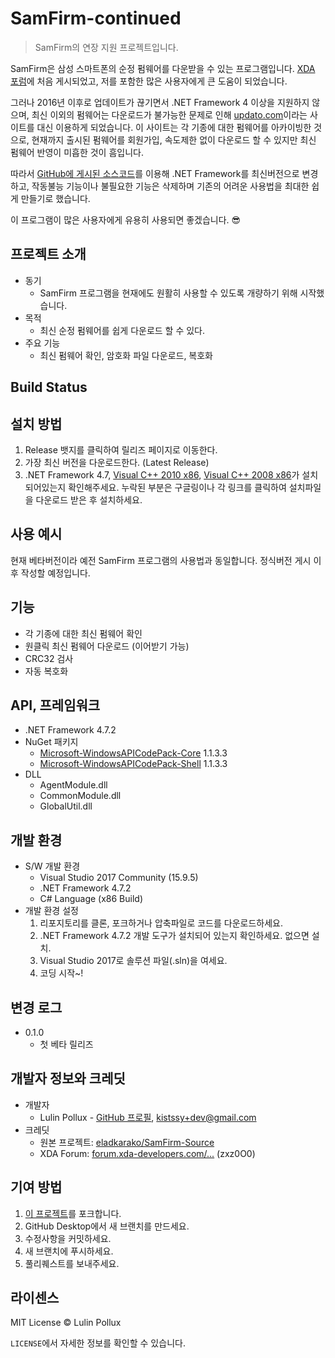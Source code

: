 # SamFirm-continued

> SamFirm의 연장 지원 프로젝트입니다.

SamFirm은 삼성 스마트폰의 순정 펌웨어를 다운받을 수 있는 프로그램입니다. [XDA 포럼](https://forum.xda-developers.com/galaxy-tab-s/general/tool-samfirm-samsung-firmware-t2988647)에 처음 게시되었고, 저를 포함한 많은 사용자에게 큰 도움이 되었습니다.

그러나 2016년 이후로 업데이트가 끊기면서 .NET Framework 4 이상을 지원하지 않으며, 최신 이외의 펌웨어는 다운로드가 불가능한 문제로 인해 [updato.com](https://updato.com/)이라는 사이트를 대신 이용하게 되었습니다. 이 사이트는 각 기종에 대한 펌웨어를 아카이빙한 것으로, 현재까지 출시된 펌웨어를 회원가입, 속도제한 없이 다운로드 할 수 있지만 최신 펌웨어 반영이 미흡한 것이 흠입니다.

따라서 [GitHub에 게시된 소스코드](https://github.com/eladkarako/SamFirm-Source)를 이용해 .NET Framework를 최신버전으로 변경하고, 작동불능 기능이나 불필요한 기능은 삭제하며 기존의 어려운 사용법을 최대한 쉽게 만들기로 했습니다.

이 프로그램이 많은 사용자에게 유용히 사용되면 좋겠습니다. 😎

## 프로젝트 소개

- 동기
  - SamFirm 프로그램을 현재에도 원활히 사용할 수 있도록 개량하기 위해 시작했습니다.
- 목적
  - 최신 순정 펌웨어를 쉽게 다운로드 할 수 있다.
- 주요 기능
  - 최신 펌웨어 확인, 암호화 파일 다운로드, 복호화

## Build Status



## 설치 방법

1. Release 뱃지를 클릭하여 릴리즈 페이지로 이동한다.
2. 가장 최신 버전을 다운로드한다. (Latest Release)
3. .NET Framework 4.7, [Visual C++ 2010 x86](http://www.microsoft.com/ko-kr/download/details.aspx?id=5555), [Visual C++ 2008 x86](https://www.microsoft.com/ko-kr/download/details.aspx?id=5582)가 설치되어있는지 확인해주세요. 누락된 부분은 구글링이나 각 링크를 클릭하여 설치파일을 다운로드 받은 후 설치하세요.

## 사용 예시

현재 베타버전이라 예전 SamFirm 프로그램의 사용법과 동일합니다. 정식버전 게시 이후 작성할 예정입니다.

## 기능

- 각 기종에 대한 최신 펌웨어 확인
- 원클릭 최신 펌웨어 다운로드 (이어받기 가능)
- CRC32 검사
- 자동 복호화

## API, 프레임워크

- .NET Framework 4.7.2
- NuGet 패키지
  - [Microsoft-WindowsAPICodePack-Core](https://www.nuget.org/packages/Microsoft-WindowsAPICodePack-Core/) 1.1.3.3
  - [Microsoft-WindowsAPICodePack-Shell](https://www.nuget.org/packages/Microsoft-WindowsAPICodePack-Shell/) 1.1.3.3
- DLL
  - AgentModule.dll
  - CommonModule.dll
  - GlobalUtil.dll

## 개발 환경

- S/W 개발 환경
  - Visual Studio 2017 Community (15.9.5)
  - .NET Framework 4.7.2
  - C# Language (x86 Build)
- 개발 환경 설정
  1. 리포지토리를 클론, 포크하거나 압축파일로 코드를 다운로드하세요.
  2. .NET Framework 4.7.2 개발 도구가 설치되어 있는지 확인하세요. 없으면 설치.
  3. Visual Studio 2017로 솔루션 파일(.sln)을 여세요.
  4. 코딩 시작~!

## 변경 로그

- 0.1.0
  - 첫 베타 릴리즈

## 개발자 정보와 크레딧

- 개발자
  - Lulin Pollux - [GitHub 프로필](https://github.com/Lulin-Pollux), [kistssy+dev@gmail.com](mailto:kistssy+dev@gmail.com)
- 크레딧
  - 원본 프로젝트: [eladkarako/SamFirm-Source](https://github.com/eladkarako/SamFirm-Source)
  - XDA Forum: [forum.xda-developers.com/...](https://forum.xda-developers.com/galaxy-tab-s/general/tool-samfirm-samsung-firmware-t2988647) (zxz0O0)

## 기여 방법

1. [이 프로젝트](https://github.com/Lulin-Pollux/SamFirm-continued)를 포크합니다.
2. GitHub Desktop에서 새 브랜치를 만드세요.
3. 수정사항을 커밋하세요.
4. 새 브랜치에 푸시하세요.
5. 풀리퀘스트를 보내주세요.

## 라이센스

MIT License © Lulin Pollux

`LICENSE`에서 자세한 정보를 확인할 수 있습니다.
